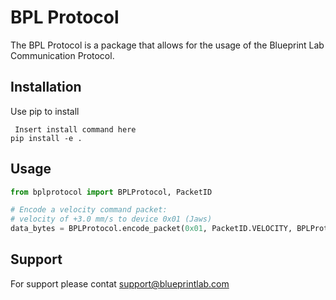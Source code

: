 # BPL Protocol


The BPL Protocol is a package that allows for the usage of the Blueprint Lab Communication Protocol.

## Installation
Use pip to install
```
 Insert install command here
pip install -e .
```

## Usage


```python
from bplprotocol import BPLProtocol, PacketID

# Encode a velocity command packet:
# velocity of +3.0 mm/s to device 0x01 (Jaws)
data_bytes = BPLProtocol.encode_packet(0x01, PacketID.VELOCITY, BPLProtocol.encode_floats([3.0]))
```

## Support

For support please contat support@blueprintlab.com